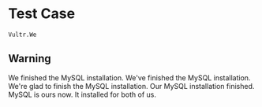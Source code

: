 # Test Case

    Vultr.We

## Warning

We finished the MySQL installation.
We've finished the MySQL installation.
We're glad to finish the MySQL installation.
Our MySQL installation finished. MySQL is ours now.
It installed for both of us.
